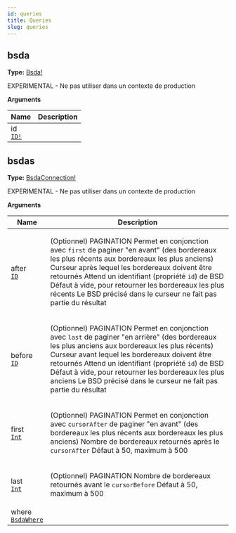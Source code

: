 ```yaml
---
id: queries
title: Queries
slug: queries
---
```


## bsda

**Type:** [Bsda!](/api-reference/bsda/objects#bsda)

EXPERIMENTAL - Ne pas utiliser dans un contexte de production

<p style={{ marginBottom: "0.4em" }}><strong>Arguments</strong></p>

<table>
<thead><tr><th>Name</th><th>Description</th></tr></thead>
<tbody>
<tr>
<td>
id<br />
<a href="/api-reference/bsda/scalars#id"><code>ID!</code></a>
</td>
<td>

</td>
</tr>
</tbody>
</table>

## bsdas

**Type:** [BsdaConnection!](/api-reference/bsda/objects#bsdaconnection)

EXPERIMENTAL - Ne pas utiliser dans un contexte de production

<p style={{ marginBottom: "0.4em" }}><strong>Arguments</strong></p>

<table>
<thead><tr><th>Name</th><th>Description</th></tr></thead>
<tbody>
<tr>
<td>
after<br />
<a href="/api-reference/bsda/scalars#id"><code>ID</code></a>
</td>
<td>
<p>(Optionnel) PAGINATION
Permet en conjonction avec <code>first</code> de paginer &quot;en avant&quot;
(des bordereaux les plus récents aux bordereaux les plus anciens)
Curseur après lequel les bordereaux doivent être retournés
Attend un identifiant (propriété <code>id</code>) de BSD
Défaut à vide, pour retourner les bordereaux les plus récents
Le BSD précisé dans le curseur ne fait pas partie du résultat</p>
</td>
</tr>
<tr>
<td>
before<br />
<a href="/api-reference/bsda/scalars#id"><code>ID</code></a>
</td>
<td>
<p>(Optionnel) PAGINATION
Permet en conjonction avec <code>last</code> de paginer &quot;en arrière&quot;
(des bordereaux les plus anciens aux bordereaux les plus récents)
Curseur avant lequel les bordereaux doivent être retournés
Attend un identifiant (propriété <code>id</code>) de BSD
Défaut à vide, pour retourner les bordereaux les plus anciens
Le BSD précisé dans le curseur ne fait pas partie du résultat</p>
</td>
</tr>
<tr>
<td>
first<br />
<a href="/api-reference/bsda/scalars#int"><code>Int</code></a>
</td>
<td>
<p>(Optionnel) PAGINATION
Permet en conjonction avec <code>cursorAfter</code> de paginer &quot;en avant&quot;
(des bordereaux les plus récents aux bordereaux les plus anciens)
Nombre de bordereaux retournés après le <code>cursorAfter</code>
Défaut à 50, maximum à 500</p>
</td>
</tr>
<tr>
<td>
last<br />
<a href="/api-reference/bsda/scalars#int"><code>Int</code></a>
</td>
<td>
<p>(Optionnel) PAGINATION
Nombre de bordereaux retournés avant le <code>cursorBefore</code>
Défaut à 50, maximum à 500</p>
</td>
</tr>
<tr>
<td>
where<br />
<a href="/api-reference/bsda/inputObjects#bsdawhere"><code>BsdaWhere</code></a>
</td>
<td>

</td>
</tr>
</tbody>
</table>

